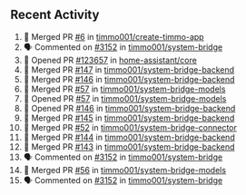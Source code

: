 ## Recent Activity

<!--START_SECTION:activity-->
1. 🎉 Merged PR [#6](https://github.com/timmo001/create-timmo-app/pull/6) in [timmo001/create-timmo-app](https://github.com/timmo001/create-timmo-app)
2. 🗣 Commented on [#3152](https://github.com/timmo001/system-bridge/issues/3152) in [timmo001/system-bridge](https://github.com/timmo001/system-bridge)
3. 💪 Opened PR [#123657](https://github.com/home-assistant/core/pull/123657) in [home-assistant/core](https://github.com/home-assistant/core)
4. 🎉 Merged PR [#147](https://github.com/timmo001/system-bridge-backend/pull/147) in [timmo001/system-bridge-backend](https://github.com/timmo001/system-bridge-backend)
5. 🎉 Merged PR [#146](https://github.com/timmo001/system-bridge-backend/pull/146) in [timmo001/system-bridge-backend](https://github.com/timmo001/system-bridge-backend)
6. 🎉 Merged PR [#57](https://github.com/timmo001/system-bridge-models/pull/57) in [timmo001/system-bridge-models](https://github.com/timmo001/system-bridge-models)
7. 💪 Opened PR [#57](https://github.com/timmo001/system-bridge-models/pull/57) in [timmo001/system-bridge-models](https://github.com/timmo001/system-bridge-models)
8. 💪 Opened PR [#146](https://github.com/timmo001/system-bridge-backend/pull/146) in [timmo001/system-bridge-backend](https://github.com/timmo001/system-bridge-backend)
9. 🎉 Merged PR [#145](https://github.com/timmo001/system-bridge-backend/pull/145) in [timmo001/system-bridge-backend](https://github.com/timmo001/system-bridge-backend)
10. 🎉 Merged PR [#52](https://github.com/timmo001/system-bridge-connector/pull/52) in [timmo001/system-bridge-connector](https://github.com/timmo001/system-bridge-connector)
11. 🎉 Merged PR [#144](https://github.com/timmo001/system-bridge-backend/pull/144) in [timmo001/system-bridge-backend](https://github.com/timmo001/system-bridge-backend)
12. 🎉 Merged PR [#143](https://github.com/timmo001/system-bridge-backend/pull/143) in [timmo001/system-bridge-backend](https://github.com/timmo001/system-bridge-backend)
13. 🗣 Commented on [#3152](https://github.com/timmo001/system-bridge/issues/3152) in [timmo001/system-bridge](https://github.com/timmo001/system-bridge)
14. 🎉 Merged PR [#56](https://github.com/timmo001/system-bridge-models/pull/56) in [timmo001/system-bridge-models](https://github.com/timmo001/system-bridge-models)
15. 🗣 Commented on [#3152](https://github.com/timmo001/system-bridge/issues/3152) in [timmo001/system-bridge](https://github.com/timmo001/system-bridge)
<!--END_SECTION:activity-->
